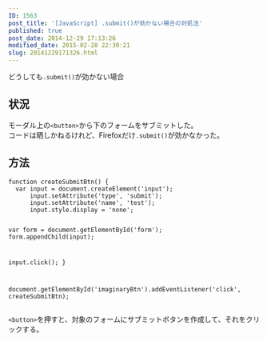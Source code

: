 ```yaml
---
ID: 1563
post_title: '[JavaScript] .submit()が効かない場合の対処法'
published: true
post_date: 2014-12-29 17:13:26
modified_date: 2015-02-28 22:30:21
slug: 20141229171326.html
---
```

<p>どうしても<code>.submit()</code>が効かない場合<br />
<!--more--></p>
<h2>状況</h2>
<p>モーダル上の<code>&lt;button&gt;</code>から下のフォームをサブミットした。<br />
コードは晒しかねるけれど、Firefoxだけ<code>.submit()</code>が効かなかった。</p>
<h2>方法</h2>
<pre class="language-javascript"><code>function createSubmitBtn() {
  var input = document.createElement('input');
      input.setAttribute('type', 'submit');
      input.setAttribute('name', 'test');
      input.style.display = 'none';

  var form = document.getElementById('form');
      form.appendChild(input);

  input.click();
}

document.getElementById('imaginaryBtn').addEventListener('click', createSubmitBtn);</code></pre>
<p><code>&lt;button&gt;</code>を押すと、対象のフォームにサブミットボタンを作成して、それをクリックする。</p>